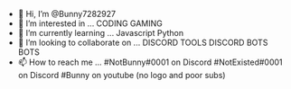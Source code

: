 - 👋 Hi, I’m @Bunny7282927
- 👀 I’m interested in ...
CODING
GAMING
- 🌱 I’m currently learning ...
Javascript
Python
- 💞️ I’m looking to collaborate on ...
DISCORD TOOLS
DISCORD BOTS
BOTS
- 📫 How to reach me ...
#NotBunny#0001 on Discord
#NotExisted#0001 on Discord
#Bunny on youtube (no logo and poor subs)
